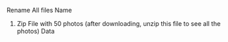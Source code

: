 Rename All files Name

1) Zip File with 50 photos
    (after downloading, unzip this file to see all the photos)
    Data
